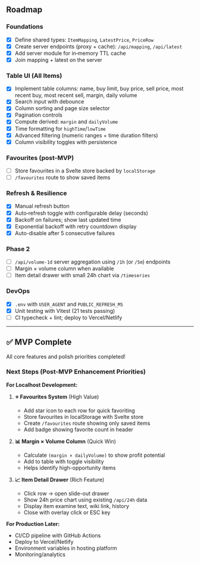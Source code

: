 ## Roadmap

### Foundations

-   [x] Define shared types: `ItemMapping`, `LatestPrice`, `PriceRow`
-   [x] Create server endpoints (proxy + cache): `/api/mapping`, `/api/latest`
-   [x] Add server module for in‑memory TTL cache
-   [x] Join mapping + latest on the server

### Table UI (All Items)

-   [x] Implement table columns: name, buy limit, buy price, sell price, most recent buy, most recent sell, margin, daily volume
-   [x] Search input with debounce
-   [x] Column sorting and page size selector
-   [x] Pagination controls
-   [x] Compute derived: `margin` and `dailyVolume`
-   [x] Time formatting for `highTime`/`lowTime`
-   [x] Advanced filtering (numeric ranges + time duration filters)
-   [x] Column visibility toggles with persistence

### Favourites (post-MVP)

-   [ ] Store favourites in a Svelte store backed by `localStorage`
-   [ ] `/favourites` route to show saved items

### Refresh & Resilience

-   [x] Manual refresh button
-   [x] Auto‑refresh toggle with configurable delay (seconds)
-   [x] Backoff on failures; show last updated time
-   [x] Exponential backoff with retry countdown display
-   [x] Auto-disable after 5 consecutive failures

### Phase 2

-   [ ] `/api/volume-1d` server aggregation using `/1h` (or `/5m`) endpoints
-   [ ] Margin × volume column when available
-   [ ] Item detail drawer with small 24h chart via `/timeseries`

### DevOps

-   [x] `.env` with `USER_AGENT` and `PUBLIC_REFRESH_MS`
-   [x] Unit testing with Vitest (21 tests passing)
-   [ ] CI typecheck + lint; deploy to Vercel/Netlify

---

## ✅ MVP Complete

All core features and polish priorities completed!

### Next Steps (Post-MVP Enhancement Priorities)

**For Localhost Development:**

1. **⭐ Favourites System** (High Value)

    - Add star icon to each row for quick favoriting
    - Store favourites in localStorage with Svelte store
    - Create `/favourites` route showing only saved items
    - Add badge showing favorite count in header

2. **📊 Margin × Volume Column** (Quick Win)

    - Calculate `(margin × dailyVolume)` to show profit potential
    - Add to table with toggle visibility
    - Helps identify high-opportunity items

3. **📈 Item Detail Drawer** (Rich Feature)
    - Click row → open slide-out drawer
    - Show 24h price chart using existing `/api/24h` data
    - Display item examine text, wiki link, history
    - Close with overlay click or ESC key

**For Production Later:**

-   CI/CD pipeline with GitHub Actions
-   Deploy to Vercel/Netlify
-   Environment variables in hosting platform
-   Monitoring/analytics
